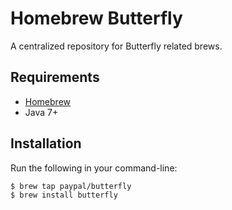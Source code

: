 # Homebrew Butterfly

A centralized repository for Butterfly related brews.

## Requirements

* [Homebrew](https://github.com/Homebrew/brew)
* Java 7+

## Installation

Run the following in your command-line:

```sh
$ brew tap paypal/butterfly
$ brew install butterfly
```
